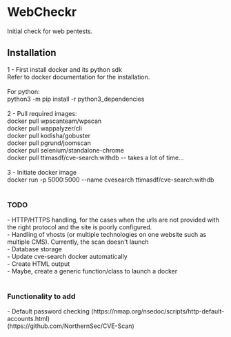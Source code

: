 # WebCheckr
Initial check for web pentests.</br>

<h2>Installation</h2>
1 - First install docker and its python sdk</br>
Refer to docker documentation for the installation.</br>
</br>
For python:</br>
python3 -m pip install -r python3_dependencies</br>
</br>
2 - Pull required images:</br>
docker pull wpscanteam/wpscan</br>
docker pull wappalyzer/cli</br>
docker pull kodisha/gobuster</br>
docker pull pgrund/joomscan</br>
docker pull selenium/standalone-chrome</br>
docker pull ttimasdf/cve-search:withdb -- takes a lot of time...</br>
</br>
3 - Initiate docker image</br>
docker run -p 5000:5000 --name cvesearch ttimasdf/cve-search:withdb</br>
</br>
<h3>TODO</h3>
- HTTP/HTTPS handling, for the cases when the urls are not provided with the right protocol and the site is poorly configured.</br>
- Handling of vhosts (or multiple technologies on one website such as multiple CMS). Currently, the scan doesn't launch</br>
- Database storage</br>
- Update cve-search docker automatically</br>
- Create HTML output</br>
- Maybe, create a generic function/class to launch a docker</br>
</br>
<h3>Functionality to add</h3>
- Default password checking (https://nmap.org/nsedoc/scripts/http-default-accounts.html)</br>
(https://github.com/NorthernSec/CVE-Scan)

